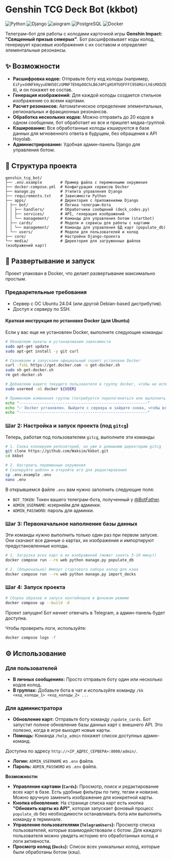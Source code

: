 
# Genshin TCG Deck Bot (kkbot)

![Python](https://img.shields.io/badge/Python-3.13-3776AB?logo=python)
![Django](https://img.shields.io/badge/Django-5.2-092E20?logo=django)
![aiogram](https://img.shields.io/badge/aiogram-3.10-2CA5E0?logo=telegram)
![PostgreSQL](https://img.shields.io/badge/PostgreSQL-16-336791?logo=postgresql)
![Docker](https://img.shields.io/badge/Docker-blue?logo=docker)

Телеграм-бот для работы с колодами карточной игры **Genshin Impact: "Священный призыв семерых"**. Бот расшифровывает коды колод, генерирует красивые изображения с их составом и определяет элементальные резонансы.

## ✨ Возможности

-   **Расшифровка кодов:** Отправьте боту код колоды (например, `EiFyxd4NFkHyyuENH5ECzGMNF7Eh0p0OChLB6J4PCgHS9TUQFFFC958RGrLhEsMXDZEB`), и он покажет ее состав.
-   **Генерация изображений:** Для каждой колоды создается стильное изображение со всеми картами.
-   **Расчет резонансов:** Автоматическое определение элементальных, региональных и фракционных резонансов.
-   **Обработка нескольких кодов:** Можно отправить до 20 кодов в одном сообщении, бот обработает их все и пришлет медиа-группой.
-   **Кэширование:** Все обработанные колоды кэшируются в базе данных для мгновенного ответа в будущем, без обращения к API Hoyolab.
-   **Администрирование:** Удобная админ-панель Django для управления ботом.

## 📁 Структура проекта
```
genshin_tcg_bot/
├── .env.example        # Пример файла с переменными окружения
├── docker-compose.yml  # Конфигурация сервисов Docker
├── manage.py           # Утилита управления Django
├── requirements.txt    # Зависимости Python
├── apps/               # Директория с приложениями Django
│ ├── bot/              # Логика телеграм-бота
│ │ ├── handlers/       # Обработчики сообщений (deck_codes.py)
│ │ ├── services/       # API, генерация изображений
│ │ └── management/     # Команды для управления ботом (startbot)
│ ├── cards/            # Модели и сервисы для работы с картами
│ │ └── management/     # Команды для управления БД карт (populate_db)
│ └── users/            # Модели для пользователей и колод
├── core/               # Настройки Django-проекта
└── media/              # Директория для загруженных файлов (изображений карт)
```

## 🚀 Развертывание и запуск

Проект упакован в Docker, что делает развертывание максимально простым.

### Предварительные требования
-   Сервер с ОС Ubuntu 24.04 (или другой Debian-based дистрибутив).
-   Доступ к серверу по SSH.

#### Краткая инструкция по установке Docker (для Ubuntu)
Если у вас еще не установлен Docker, выполните следующие команды:
```bash
# Обновляем пакеты и устанавливаем зависимости
sudo apt-get update
sudo apt-get install -y git curl

# Скачиваем и запускаем официальный скрипт установки Docker
curl -fsSL https://get.docker.com -o get-docker.sh
sudo sh get-docker.sh
rm get-docker.sh

# Добавляем вашего текущего пользователя в группу docker, чтобы не использовать sudo
sudo usermod -aG docker ${USER}

# Применяем изменения группы (потребуется перелогиниться или выполнить newgrp)
echo "--------------------------------------------------------"
echo "✅ Docker установлен. Выйдите с сервера и зайдите снова, чтобы все применилось"
echo "--------------------------------------------------------"
```

### Шаг 2: Настройка и запуск проекта (под `gitcg`)

Теперь, работая под пользователем `gitcg`, выполните эти команды:

```bash
# 1. Снова клонируем репозиторий, но уже в домашнюю директорию gitcg
git clone https://github.com/Waksim/kkbot.git
cd kkbot

# 2. Настроить переменные окружения
# Скопируйте шаблон и откройте его для редактирования
cp .env.example .env
nano .env
```

В открывшемся файле `.env` вам нужно заполнить следующие поля:
-   `BOT_TOKEN`: Токен вашего телеграм-бота, полученный у [@BotFather](https://t.me/BotFather).
-   `ADMIN_USERNAME`: юзернейм для админки.
-   `ADMIN_PASSWORD`: пароль для админки.

### Шаг 3: Первоначальное наполнение базы данных

Эти команды нужно выполнить только один раз при первом запуске. Они скачают все данные о картах, их изображения и импортируют предустановленные колоды.

```bash
# 1. Загрузка всех карт и их изображений (может занять 5-10 минут)
docker compose run --rm web python manage.py populate_db

# 2. (Опционально) Импорт стартового набора колод для кэша
docker compose run --rm web python manage.py import_decks
```

### Шаг 4: Запуск проекта

```bash
# Сборка образов и запуск контейнеров в фоновом режиме
docker compose up --build -d
```

Проект запущен! Бот начнет отвечать в Telegram, а админ-панель будет доступна.

Чтобы проверить логи, используйте:
```bash
docker compose logs -f
```

## ⚙️ Использование

### Для пользователей
-   **В личных сообщениях:** Просто отправьте боту один или несколько кодов колод.
-   **В группах:** Добавьте бота в чат и используйте команду `/kk <код_колоды_1> <код_колоды_2> ...`

### Для администратора
-   **Обновление карт:** Отправьте боту команду `/update_cards`. Бот запустит полное обновление базы данных карт с внешнего API. Это полезно, когда в игре выходят новые карты.
-   **Помощь:** Команда `/help_admin` покажет список доступных админ-команд.

Доступна по адресу `http://<IP_АДРЕС_СЕРВЕРА>:8000/admin/`.
-   **Логин:** `ADMIN_USERNAME` из `.env` файла.
-   **Пароль:** `ADMIN_PASSWORD` из `.env` файла.

**Возможности:**
-   **Управление картами (`Cards`):** Просмотр, поиск и редактирование всех карт в базе. Есть удобные фильтры по типу, тегам и новизне. Можно вручную заменить изображение для конкретной карты.
-   **Кнопка обновления:** На странице списка карт есть кнопка **"Обновить карты из API"**, которая запускает фоновый процесс `populate_db` без необходимости останавливать бота или выполнять команду в терминале.
-   **Управление пользователями (`TelegramUsers`):** Просмотр списка пользователей, которые взаимодействовали с ботом. Для каждого пользователя можно увидеть историю его обработанных колод и логи активности.
-   **Просмотр колод (`Decks`):** Список всех уникальных колод, которые были обработаны ботом (кэш).